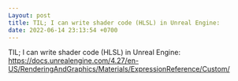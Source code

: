 ```yaml
---
Layout: post
title: TIL; I can write shader code (HLSL) in Unreal Engine:
date: 2022-06-14 23:13:54 +0700
---
```

TIL; I can write shader code (HLSL) in Unreal Engine:
https://docs.unrealengine.com/4.27/en-US/RenderingAndGraphics/Materials/ExpressionReference/Custom/